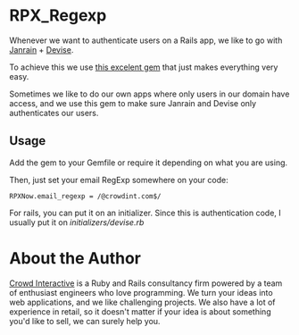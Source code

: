 # RPX_Regexp

Whenever we want to authenticate users on a Rails app, we like to go
with [Janrain](http://www.janrain.com/) + [Devise](https://github.com/plataformatec/devise).

To achieve this we use [this excelent gem](https://github.com/slainer68/devise_rpx_connectable)
that just makes everything very easy.

Sometimes we like to do our own apps where only users in our domain
have access, and we use this gem to make sure Janrain and Devise
only authenticates our users.

## Usage

Add the gem to your Gemfile or require it depending on what you are
using.

Then, just set your email RegExp somewhere on your code:

    RPXNow.email_regexp = /@crowdint.com$/

For rails, you can put it on an initializer. Since this is
authentication code, I usually put it on *initializers/devise.rb*

# About the Author

[Crowd Interactive](http://www.crowdint.com) is a Ruby and Rails consultancy firm
powered by a team of enthusiast engineers who love programming.
We turn your ideas into web applications, and we like challenging projects. We also have
a lot of experience in retail, so it doesn't matter if your idea is about
something you'd like to sell, we can surely help you.

